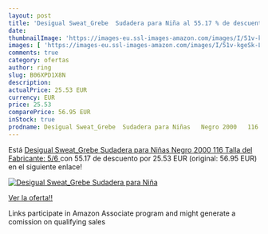 ```yaml
---
layout: post
title: 'Desigual Sweat_Grebe  Sudadera para Niña al 55.17 % de descuento'
date: 
thumbnailImage: 'https://images-eu.ssl-images-amazon.com/images/I/51v-kgeSk-L._SL200_.jpg'
images: [ 'https://images-eu.ssl-images-amazon.com/images/I/51v-kgeSk-L._SL200_.jpg' ]
comments: true
category: ofertas
author: ring
slug: B06XPD1X8N
description:
actualPrice: 25.53 EUR
currency: EUR
price: 25.53
comparePrice: 56.95 EUR
inStock: true
prodname: Desigual Sweat_Grebe  Sudadera para Niñas   Negro 2000   116  Talla del Fabricante: 5/6 
---
```


Está [Desigual Sweat_Grebe  Sudadera para Niñas   Negro 2000   116  Talla del Fabricante: 5/6 ](https://www.amazon.es/dp/B06XPD1X8N/?tag=tolees-21) con 55.17 de descuento por 25.53 EUR (original: 56.95 EUR) en el siguiente enlace!

[![Desigual Sweat_Grebe  Sudadera para Niña](https://images-eu.ssl-images-amazon.com/images/I/51v-kgeSk-L._SL200_.jpg)](https://www.amazon.es/dp/B06XPD1X8N/?tag=tolees-21)

[Ver la oferta!!](https://www.amazon.es/dp/B06XPD1X8N/?tag=tolees-21)

Links participate in Amazon Associate program and might generate a comission on qualifying sales


